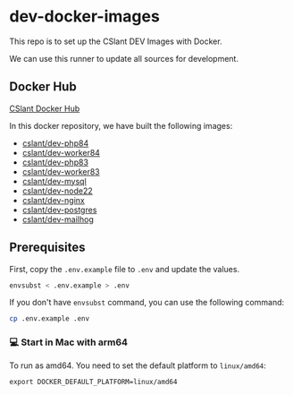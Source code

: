 # dev-docker-images

This repo is to set up the CSlant DEV Images with Docker.

We can use this runner to update all sources for development.

## Docker Hub

[CSlant Docker Hub](https://hub.docker.com/r/cslant)

In this docker repository, we have built the following images:

- [cslant/dev-php84](https://hub.docker.com/r/cslant/dev-php84)
- [cslant/dev-worker84](https://hub.docker.com/r/cslant/dev-worker84)
- [cslant/dev-php83](https://hub.docker.com/r/cslant/dev-php83)
- [cslant/dev-worker83](https://hub.docker.com/r/cslant/dev-worker83)
- [cslant/dev-mysql](https://hub.docker.com/r/cslant/dev-mysql)
- [cslant/dev-node22](https://hub.docker.com/r/cslant/dev-node22)
- [cslant/dev-nginx](https://hub.docker.com/r/cslant/dev-nginx)
- [cslant/dev-postgres](https://hub.docker.com/r/cslant/dev-postgres)
- [cslant/dev-mailhog](https://hub.docker.com/r/cslant/dev-mailhog)

## Prerequisites

First, copy the `.env.example` file to `.env` and update the values.

```bash
envsubst < .env.example > .env
```

If you don't have `envsubst` command, you can use the following command:

```bash
cp .env.example .env
```

### 💻 Start in Mac with arm64

To run as amd64. You need to set the default platform to `linux/amd64`:

```shell
export DOCKER_DEFAULT_PLATFORM=linux/amd64
```
